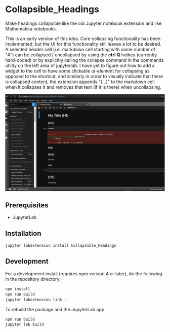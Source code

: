 # Collapsible_Headings

Make headings collapsible like the old Jupyter notebook extension and like Mathematica notebooks.

This is an early version of this idea. Core collapsing functionality has been implemented, but the UI for this functionality still leaves a lot to be desired. A selected header cell (i.e. markdown cell starting with some number of "#") can be collapsed / uncollapsed by using the **ctrl Q** hotkey (currently hard-coded) or by explicitly calling the collapse command in the commands utility on the left area of jupyterlab. I have yet to figure out how to add a widget to the cell to have some clickable ui-element for collapsing as opposed to the shortcut, and similarly in order to visually indicate that there is collapsed content, the extension appends "(...)" to the markdown cell when it collapses it and removes that text (if it is there) when uncollapsing. 


![Alt Text](Demo.gif)

## Prerequisites

* JupyterLab

## Installation

```bash
jupyter labextension install Collapsible_Headings
```

## Development

For a development install (requires npm version 4 or later), do the following in the repository directory:

```bash
npm install
npm run build
jupyter labextension link .
```

To rebuild the package and the JupyterLab app:

```bash
npm run build
jupyter lab build
```

